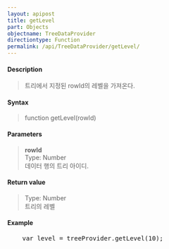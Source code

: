 ```yaml
---
layout: apipost
title: getLevel
part: Objects
objectname: TreeDataProvider
directiontype: Function
permalink: /api/TreeDataProvider/getLevel/
---
```



#### Description

> 트리에서 지정된 rowId의 레벨을 가져온다.  

#### Syntax

> function getLevel(rowId)  

#### Parameters

> **rowId**  
> Type: Number  
> 데이터 행의 트리 아이디.  

#### Return value

> Type: Number  
> 트리의 레벨  

#### Example

<pre class="prettyprint">
    var level = treeProvider.getLevel(10);
</pre>

